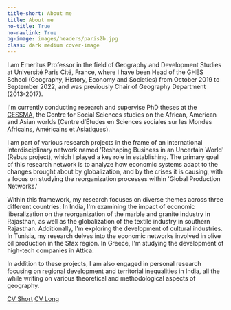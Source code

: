 ```yaml
---
title-short: About me
title: About me
no-title: True
no-navlink: True
bg-image: images/headers/paris2b.jpg
class: dark medium cover-image
---
```


I am Emeritus Professor in the field of Geography and Development Studies at Université Paris Cité, France, where I have been Head of the GHES School (Geography, History, Economy and Societies) from October 2019 to September 2022, and was previously Chair of Geography Department (2013-2017).

I'm currently conducting research and supervise PhD theses at the [CESSMA](http://cessma.univ-paris-diderot.fr/spip.php?article989), the Centre for Social Sciences studies on the African, American and Asian worlds (Centre d’Études en Sciences sociales sur les Mondes Africains, Américains et Asiatiques).

I am part of various research projects in the frame of an international interdisciplinary network named 'Reshaping Business in an Uncertain World' (Rebus project), which I played a key role in establishing. The primary goal of this research network is to analyze how economic systems adapt to the changes brought about by globalization, and by the crises it is causing, with a focus on studying the reorganization processes within 'Global Production Networks.'

Within this framework, my research focuses on diverse themes across three different countries:
In India, I'm examining the impact of economic liberalization on the reorganization of the marble and granite industry in Rajasthan, as well as the globalization of the textile industry in southern Rajasthan. Additionally, I'm exploring the development of cultural industries.
In Tunisia, my research delves into the economic networks involved in olive oil production in the Sfax region.
In Greece, I'm studying the development of high-tech companies in Attica.

In addition to these projects, I am also engaged in personal research focusing on regional development and territorial inequalities in India, all the while writing on various theoretical and methodological aspects of geography.

 

<p class="text-center">
    <a href="{% include url.html url="pdfs/CV_PhCADENE_Eng_short.pdf" %}" class="btn btn-primary">CV Short</a>
    <a href="{% include url.html url="pdfs/CV_PhCADENE_Eng.pdf" %}" class="btn btn-primary">CV Long</a>
</p>
